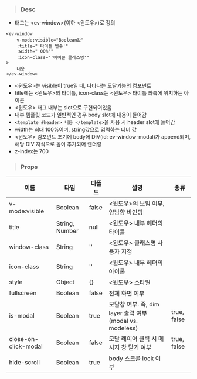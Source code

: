 
>### Desc
 - 태그는 &lt;ev-window&gt;(이하 <윈도우>)로 정의

```
<ev-window
    v-mode:visible="Boolean값"
    :title="'타이틀 변수'"
    :width="'00%'"
    :icon-class="'아이콘 클래스명'"
>
    내용
</ev-window>
```

 - <윈도우>는 visible이 true일 때, 나타나는 모달기능의 컴포넌트
 - title에는 <윈도우>의 타이틀, icon-class는 <윈도우> 타이틀 좌측에 위치하는 아이콘
 - <윈도우> 태그 내부는 slot으로 구현되어있음
 - 내부 템플릿 코드가 일반적인 경우 body slot에 내용이 들어감
 - `<template #header> 내용 </template>`을 사용 시 header slot에 들어감  
 - width는 최대 100%이며, string값으로 입력하는 너비 값
 - <윈도우> 컴포넌트 초기에 body에 DIV(id: ev-window-modal)가 append되며, 해당 DIV 자식으로 돔이 추가되어 렌더링
 - z-index는 700
 


>### Props
| 이름 | 타입 | 디폴트 | 설명 | 종류 |
| --- | ---- | ----- | ---- | --- |
| v-mode:visible | Boolean | false | <윈도우>의 보임 여부, 양방향 바인딩 | |
| title | String, Number | null | <윈도우> 내부 헤더의 타이틀 |
| window-class | String | '' | <윈도우> 클래스명 사용자 지정 | |
| icon-class | String | '' | <윈도우> 내부 헤더의 아이콘 | |
| style | Object | {} | <윈도우> 스타일 |
| fullscreen | Boolean | false | 전체 화면 여부 |
| is-modal | Boolean | true | 모달창 여부. 즉, dim layer 출력 여부(modal vs. modeless) | true, false |
| close-on-click-modal | Boolean | false | 모달 레이어 클릭 시 메시지 창 닫기 여부 | true, false |
| hide-scroll | Boolean | true | body 스크롤 lock 여부 |
